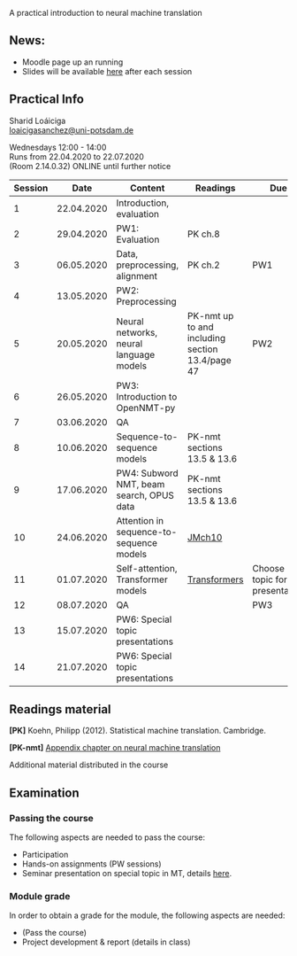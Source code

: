 A practical introduction to neural machine translation 

## News:

- Moodle page up an running
- Slides will be available [here](https://github.com/compling-potsdam/sose20-mt/tree/master/docs/materials) after each session


## Practical Info

Sharid Loáiciga  
<loaicigasanchez@uni-potsdam.de>  

Wednesdays 12:00 - 14:00  
Runs from 22.04.2020  to 22.07.2020  
(Room 2.14.0.32) ONLINE until further notice  

| Session  | Date  | Content  | Readings  | Due |
|---|---|---|---|---|
| 1  | 22.04.2020  | Introduction, evaluation  |   |   |
| 2 | 29.04.2020  | PW1: Evaluation  | PK ch.8  |   |
| 3  | 06.05.2020  | Data, preprocessing, alignment  | PK ch.2  | PW1  |
| 4  | 13.05.2020  | PW2: Preprocessing  |   |   |
| 5  | 20.05.2020  | Neural networks, neural language models  |  PK-nmt up to and including section 13.4/page 47 | PW2  |
| 6  | 26.05.2020  | PW3: Introduction to OpenNMT-py  |   |   |
| 7  | 03.06.2020  | QA  |   |   |
| 8  | 10.06.2020  | Sequence-to-sequence models  | PK-nmt sections 13.5 & 13.6   |  |
| 9  | 17.06.2020  | PW4: Subword NMT, beam search, OPUS data  | PK-nmt sections 13.5 & 13.6  |   |
| 10  | 24.06.2020  | Attention in sequence-to-sequence models  | [JMch10](https://web.stanford.edu/~jurafsky/slp3/10.pdf)  |   |
| 11  | 01.07.2020  | Self-attention, Transformer models | [Transformers](http://papers.nips.cc/paper/7181-attention-is-all-you-need.pdf)  | Choose topic for presentation  |
| 12  | 08.07.2020  | QA |   |PW3  |
| 13  | 15.07.2020  | PW6: Special topic presentations  |   |   |
| 14  | 21.07.2020  | PW6: Special topic presentations  |   |   |


## Readings material 

**[PK]** Koehn, Philipp (2012). Statistical machine translation. Cambridge. 

**[PK-nmt]** [Appendix chapter on neural machine translation](https://arxiv.org/pdf/1709.07809.pdf)

Additional material distributed in the course

## Examination

### Passing the course  

The following aspects are needed to pass the course:  

 - Participation
 - Hands-on assignments (PW sessions)  
 - Seminar presentation on special topic in MT, details [here](https://compling-potsdam.github.io/sose20-mt/presentation/special_topics).
 
### Module grade  

In order to obtain a grade for the module, the following aspects are needed:  

 - (Pass the course)
 - Project development & report (details in class)



